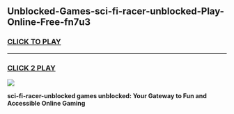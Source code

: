 
## Unblocked-Games-sci-fi-racer-unblocked-Play-Online-Free-fn7u3
<h3>
<a href="https://premium76.site?title=sci-fi-racer-unblocked&ref=26A">CLICK TO PLAY</a></h3>
<hr>

<h3>
<a href="https://premium76.site?title=sci-fi-racer-unblocked&ref=26A">CLICK 2 PLAY</a>
  
</h3>

<a href="https://premium76.site?title=sci-fi-racer-unblocked&ref=26A"><img src="https://clearcache.store/games.png"></a>


**sci-fi-racer-unblocked games unblocked: Your Gateway to Fun and Accessible Online Gaming**
